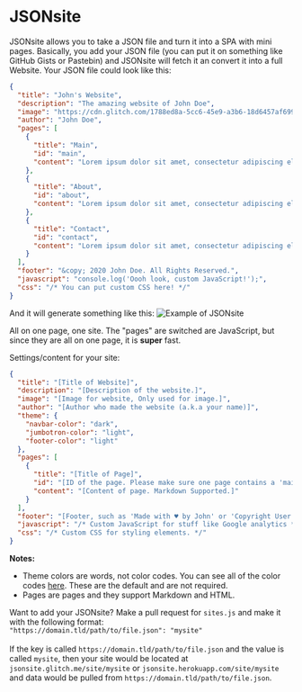 # JSONsite

JSONsite allows you to take a JSON file and turn it into a SPA with mini pages.
Basically, you add your JSON file (you can put it on something like GitHub Gists or Pastebin)
and JSONsite will fetch it an convert it into a full Website. Your JSON file could look like this:

```json
{
  "title": "John's Website",
  "description": "The amazing website of John Doe",
  "image": "https://cdn.glitch.com/1788ed8a-5cc6-45e9-a3b6-18d6457af699%2Fundraw_profile_pic_ic5t.png?v=1606325421049",
  "author": "John Doe",
  "pages": [
    {
      "title": "Main",
      "id": "main",
      "content": "Lorem ipsum dolor sit amet, consectetur adipiscing elit, sed do eiusmod tempor incididunt ut labore et dolore magna aliqua. Auctor urna nunc id cursus. Maecenas ultricies mi eget mauris pharetra et ultrices. Nunc consequat interdum varius sit. Suspendisse sed nisi lacus sed. Tempor id eu nisl nunc mi ipsum faucibus vitae. Urna nec tincidunt praesent semper feugiat nibh sed pulvinar. Euismod quis viverra nibh cras pulvinar mattis nunc sed blandit. Sit amet consectetur adipiscing elit ut aliquam purus sit amet. Platea dictumst quisque sagittis purus sit amet volutpat consequat. Interdum velit laoreet id donec ultrices tincidunt arcu non. Et netus et malesuada fames. Ipsum faucibus vitae aliquet nec ullamcorper sit. Ultricies mi eget mauris pharetra et. Etiam tempor orci eu lobortis elementum nibh tellus molestie. Dolor sit amet consectetur adipiscing. Sed tempus urna et pharetra pharetra massa massa ultricies mi. Ac tincidunt vitae semper quis lectus nulla at. Odio ut sem nulla pharetra diam sit amet. Viverra adipiscing at in tellus."
    },
    {
      "title": "About",
      "id": "about",
      "content": "Lorem ipsum dolor sit amet, consectetur adipiscing elit, sed do eiusmod tempor incididunt ut labore et dolore magna aliqua. Luctus accumsan tortor posuere ac ut consequat semper viverra. Pharetra magna ac placerat vestibulum lectus mauris. Scelerisque in dictum non consectetur a erat nam at lectus. Vel pharetra vel turpis nunc eget lorem dolor sed viverra. Duis ultricies lacus sed turpis tincidunt id aliquet risus feugiat. Gravida in fermentum et sollicitudin. Quam vulputate dignissim suspendisse in est ante in nibh mauris. Sit amet mauris commodo quis. Bibendum enim facilisis gravida neque convallis a. Quis imperdiet massa tincidunt nunc pulvinar. Leo a diam sollicitudin tempor id. Sit amet facilisis magna etiam. Pharetra sit amet aliquam id diam maecenas ultricies. Nulla at volutpat diam ut venenatis tellus. Eget lorem dolor sed viverra ipsum nunc. Lobortis scelerisque fermentum dui faucibus in. Amet cursus sit amet dictum sit amet justo donec enim. Posuere urna nec tincidunt praesent semper feugiat."
    },
    {
      "title": "Contact",
      "id": "contact",
      "content": "Lorem ipsum dolor sit amet, consectetur adipiscing elit, sed do eiusmod tempor incididunt ut labore et dolore magna aliqua. Augue ut lectus arcu bibendum at varius. Hac habitasse platea dictumst vestibulum rhoncus est. Tincidunt vitae semper quis lectus nulla at volutpat diam. Eu non diam phasellus vestibulum lorem sed risus ultricies. Posuere lorem ipsum dolor sit amet consectetur. Mauris sit amet massa vitae tortor. Malesuada fames ac turpis egestas maecenas pharetra convallis posuere. Diam volutpat commodo sed egestas egestas. Orci sagittis eu volutpat odio facilisis. Dui ut ornare lectus sit amet. Nisl vel pretium lectus quam id leo in vitae turpis. Pharetra et ultrices neque ornare aenean euismod elementum nisi quis. Arcu non sodales neque sodales ut etiam sit amet. Scelerisque purus semper eget duis at. Ac turpis egestas sed tempus urna et pharetra. Platea dictumst quisque sagittis purus."
    }
  ],
  "footer": "&copy; 2020 John Doe. All Rights Reserved.",
  "javascript": "console.log('Oooh look, custom JavaScript!');",
  "css": "/* You can put custom CSS here! */"
}
```

And it will generate something like this:
![Example of JSONsite](https://file.coffee/u/tpIhNT-8lG.png)

All on one page, one site. The "pages" are switched are JavaScript, but since they are all on one page, it is **super** fast.

Settings/content for your site:

```json
{
  "title": "[Title of Website]",
  "description": "[Description of the website.]",
  "image": "[Image for website, Only used for image.]",
  "author": "[Author who made the website (a.k.a your name)]",
  "theme": {
    "navbar-color": "dark",
    "jumbotron-color": "light",
    "footer-color": "light"
  },
  "pages": [
    {
      "title": "[Title of Page]",
      "id": "[ID of the page. Please make sure one page contains a 'main' id.]",
      "content": "[Content of page. Markdown Supported.]"
    }
  ],
  "footer": "[Footer, such as 'Made with ♥ by John' or 'Copyright User 2020.']",
  "javascript": "/* Custom JavaScript for stuff like Google analytics */",
  "css": "/* Custom CSS for styling elements. */"
}
```
**Notes:**
- Theme colors are words, not color codes. You can see all of the color codes [here](https://docs.siimple.xyz/getting-started/theming.html). These are the default and are not required.
- Pages are pages and they support Markdown and HTML.


Want to add your JSONsite? Make a pull request for `sites.js` and make it with the following format:<br>
`"https://domain.tld/path/to/file.json": "mysite"`<br><br>
If the key is called `https://domain.tld/path/to/file.json` and the value is called `mysite`, then your site would be located at `jsonsite.glitch.me/site/mysite` or `jsonsite.herokuapp.com/site/mysite` and data would be pulled from `https://domain.tld/path/to/file.json`.
